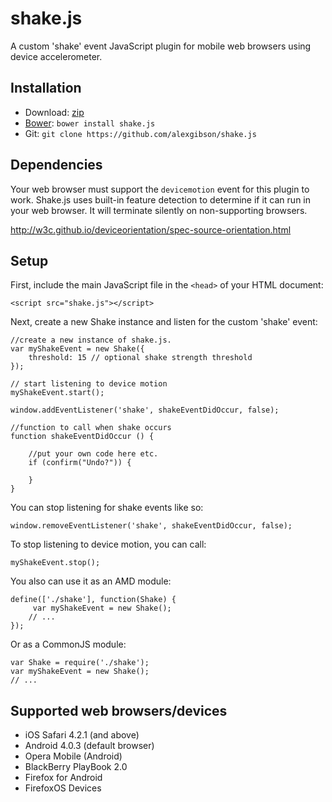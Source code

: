 shake.js
=======================================

A custom 'shake' event JavaScript plugin for mobile web browsers using device accelerometer.

Installation
---------------------------------------

* Download: [zip](https://github.com/alexgibson/shake.js/zipball/master)
* [Bower](https://github.com/twitter/bower/): `bower install shake.js`
* Git: `git clone https://github.com/alexgibson/shake.js`

Dependencies
---------------------------------------

Your web browser must support the `devicemotion` event for this plugin to work. Shake.js uses built-in feature detection to determine if it can run in your web browser. It will terminate silently on non-supporting browsers.

http://w3c.github.io/deviceorientation/spec-source-orientation.html

Setup
---------------------------------------

First, include the main JavaScript file in the `<head>` of your HTML document:

```
<script src="shake.js"></script>
```

Next, create a new Shake instance and listen for the custom 'shake' event:

```
//create a new instance of shake.js.
var myShakeEvent = new Shake({
    threshold: 15 // optional shake strength threshold
});

// start listening to device motion
myShakeEvent.start();

window.addEventListener('shake', shakeEventDidOccur, false);

//function to call when shake occurs
function shakeEventDidOccur () {

	//put your own code here etc.
	if (confirm("Undo?")) {

	}
}
```

You can stop listening for shake events like so:

```
window.removeEventListener('shake', shakeEventDidOccur, false);
```

To stop listening to device motion, you can call:

```
myShakeEvent.stop();
```

You also can use it as an AMD module:

```
define(['./shake'], function(Shake) {
     var myShakeEvent = new Shake();
    // ...
});
```

Or as a CommonJS module:

```
var Shake = require('./shake');
var myShakeEvent = new Shake();
// ...
```
  

Supported web browsers/devices
---------------------------------------

- iOS Safari 4.2.1 (and above)
- Android 4.0.3 (default browser)
- Opera Mobile (Android)
- BlackBerry PlayBook 2.0
- Firefox for Android
- FirefoxOS Devices
